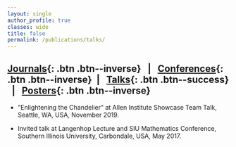 ```yaml
---
layout: single
author_profile: true
classes: wide
title: false
permalink: /publications/talks/
---
```



## [Journals](/publications/journals/){: .btn .btn--inverse} &nbsp; | &nbsp;  [Conferences](/publications/conferences/){: .btn .btn--inverse} &nbsp;| &nbsp; [Talks](/publications/talks/){: .btn .btn--success} &nbsp; | &nbsp; [Posters](/publications/posters/){: .btn .btn--inverse}

* ”Enlightening the Chandelier” at Allen Institute Showcase Team Talk, Seattle, WA, USA, November 2019. <a href="https://www.youtube.com/watch?v=9Zwd_y_NP8o&list=PLN-QyZNMh3Pvlgdv21FLaTmqEYvUVo5m_&index=6"><i class="fab fa-youtube" style="color:red;"></i></a>

* Invited talk at Langenhop Lecture and SIU Mathematics Conference, Southern Illinois University, Carbondale,
USA, May 2017.